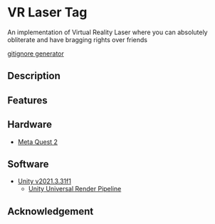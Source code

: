 # VR Laser Tag
An implementation of Virtual Reality Laser where you can absolutely obliterate and have bragging rights over friends

[gitignore generator](https://www.toptal.com/developers/gitignore)

## Description

## Features

## Hardware
* [Meta Quest 2](https://www.meta.com/quest/products/quest-2/)

## Software
* [Unity v2021.3.31f1](https://unity.com/releases/editor/whats-new/2021.3.32?clickref=1011lxWeNTTv&utm_source=partnerize&utm_medium=affiliate&utm_campaign=unity_affiliate)
    * [Unity Universal Render Pipeline](https://docs.unity3d.com/Packages/com.unity.render-pipelines.universal@17.0/manual/index.html)

## Acknowledgement
